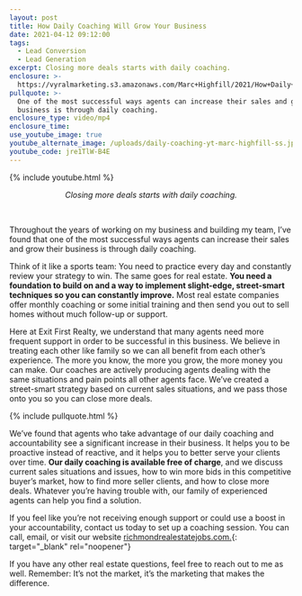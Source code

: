 ```yaml
---
layout: post
title: How Daily Coaching Will Grow Your Business
date: 2021-04-12 09:12:00
tags:
  - Lead Conversion
  - Lead Generation
excerpt: Closing more deals starts with daily coaching.
enclosure: >-
  https://vyralmarketing.s3.amazonaws.com/Marc+Highfill/2021/How+Daily+Coaching+Will+Grow+Your+Business.mp4
pullquote: >-
  One of the most successful ways agents can increase their sales and grow their
  business is through daily coaching.
enclosure_type: video/mp4
enclosure_time:
use_youtube_image: true
youtube_alternate_image: /uploads/daily-coaching-yt-marc-highfill-ss.jpg
youtube_code: jre1TlW-B4E
---
```

{% include youtube.html %}

<center><em>Closing more deals starts with daily coaching.</em></center>

&nbsp;

Throughout the years of working on my business and building my team, I’ve found that one of the most successful ways agents can increase their sales and grow their business is through daily coaching.&nbsp;

Think of it like a sports team: You need to practice every day and constantly review your strategy to win. The same goes for real estate. **You need a foundation to build on and a way to implement slight-edge, street-smart techniques so you can constantly improve.** Most real estate companies offer monthly coaching or some initial training and then send you out to sell homes without much follow-up or support.&nbsp;

Here at Exit First Realty, we understand that many agents need more frequent support in order to be successful in this business. We believe in treating each other like family so we can all benefit from each other’s experience. The more you know, the more you grow, the more money you can make. Our coaches are actively producing agents dealing with the same situations and pain points all other agents face. We’ve created a street-smart strategy based on current sales situations, and we pass those onto you so you can close more deals.&nbsp;

{% include pullquote.html %}

We’ve found that agents who take advantage of our daily coaching and accountability see a significant increase in their business. It helps you to be proactive instead of reactive, and it helps you to better serve your clients over time. **Our daily coaching is available free of charge**, and we discuss current sales situations and issues, how to win more bids in this competitive buyer’s market, how to find more seller clients, and how to close more deals. Whatever you’re having trouble with, our family of experienced agents can help you find a solution.&nbsp;

If you feel like you’re not receiving enough support or could use a boost in your accountability, contact us today to set up a coaching session. You can call, email, or visit our website [richmondrealestatejobs.com.](richmondrealestatejobs.com. ){: target="_blank" rel="noopener"}

If you have any other real estate questions, feel free to reach out to me as well. Remember: It’s not the market, it’s the marketing that makes the difference.
